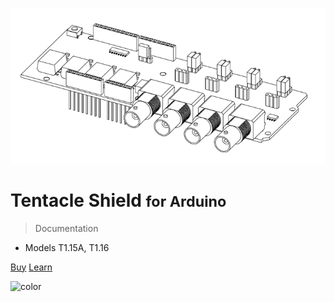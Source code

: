 ![logo](_media/tentacle_t1.png)

# Tentacle Shield <small>for Arduino</small>

> Documentation

* Models T1.15A, T1.16

[Buy](https://www.whiteboxes.ch/shop/tentacle/)
[Learn](#introduction)


<!-- background image -->

<!-- ![](_media/tentacle_t1.png) -->

<!-- background color -->

![color](#f0f0f0)

<!-- ![color](linear-gradient(to left bottom, #f0f0f0 0%, #f2f4ff 100%)) -->

<!-- ![color](linear-gradient(to left bottom, #ffffff 0%, #f0f0f0 100%)) -->

